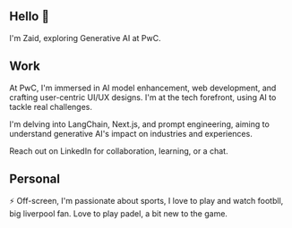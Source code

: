 
## Hello 👋
I'm Zaid, exploring Generative AI at PwC.

## Work
 At PwC, I'm immersed in AI model enhancement, web development, and crafting user-centric UI/UX designs. I'm at the tech forefront, using AI to tackle real challenges.

 I'm delving into LangChain, Next.js, and prompt engineering, aiming to understand generative AI's impact on industries and experiences.

 Reach out on LinkedIn for collaboration, learning, or a chat.

## Personal
⚡ Off-screen, I'm passionate about sports, I love to play and watch footbll, big liverpool fan. Love to  play padel, a bit new to the game.
